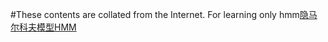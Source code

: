 #These contents are collated from the Internet. For learning only
hmm[隐马尔科夫模型HMM](https://www.cnblogs.com/pinard/p/6945257.html)
